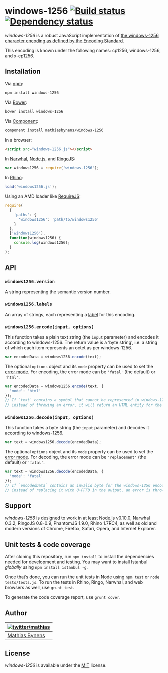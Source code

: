 # windows-1256 [![Build status](https://travis-ci.org/mathiasbynens/windows-1256.svg?branch=master)](https://travis-ci.org/mathiasbynens/windows-1256) [![Dependency status](https://gemnasium.com/mathiasbynens/windows-1256.svg)](https://gemnasium.com/mathiasbynens/windows-1256)

_windows-1256_ is a robust JavaScript implementation of [the windows-1256 character encoding as defined by the Encoding Standard](http://encoding.spec.whatwg.org/#windows-1256).

This encoding is known under the following names: cp1256, windows-1256, and x-cp1256.

## Installation

Via [npm](http://npmjs.org/):

```bash
npm install windows-1256
```

Via [Bower](http://bower.io/):

```bash
bower install windows-1256
```

Via [Component](https://github.com/component/component):

```bash
component install mathiasbynens/windows-1256
```

In a browser:

```html
<script src="windows-1256.js"></script>
```

In [Narwhal](http://narwhaljs.org/), [Node.js](http://nodejs.org/), and [RingoJS](http://ringojs.org/):

```js
var windows1256 = require('windows-1256');
```

In [Rhino](http://www.mozilla.org/rhino/):

```js
load('windows1256.js');
```

Using an AMD loader like [RequireJS](http://requirejs.org/):

```js
require(
  {
    'paths': {
      'windows1256': 'path/to/windows1256'
    }
  },
  ['windows1256'],
  function(windows1256) {
    console.log(windows1256);
  }
);
```

## API

### `windows1256.version`

A string representing the semantic version number.

### `windows1256.labels`

An array of strings, each representing a [label](http://encoding.spec.whatwg.org/#label) for this encoding.

### `windows1256.encode(input, options)`

This function takes a plain text string (the `input` parameter) and encodes it according to windows-1256. The return value is a ‘byte string’, i.e. a string of which each item represents an octet as per windows-1256.

```js
var encodedData = windows1256.encode(text);
```

The optional `options` object and its `mode` property can be used to set the [error mode](http://encoding.spec.whatwg.org/#error-mode). For encoding, the error mode can be `'fatal'` (the default) or `'html'`.

```js
var encodedData = windows1256.encode(text, {
  'mode': 'html'
});
// If `text` contains a symbol that cannot be represented in windows-1256,
// instead of throwing an error, it will return an HTML entity for the symbol.
```

### `windows1256.decode(input, options)`

This function takes a byte string (the `input` parameter) and decodes it according to windows-1256.

```js
var text = windows1256.decode(encodedData);
```

The optional `options` object and its `mode` property can be used to set the [error mode](http://encoding.spec.whatwg.org/#error-mode). For decoding, the error mode can be `'replacement'` (the default) or `'fatal'`.

```js
var text = windows1256.decode(encodedData, {
  'mode': 'fatal'
});
// If `encodedData` contains an invalid byte for the windows-1256 encoding,
// instead of replacing it with U+FFFD in the output, an error is thrown.
```

## Support

_windows-1256_ is designed to work in at least Node.js v0.10.0, Narwhal 0.3.2, RingoJS 0.8-0.9, PhantomJS 1.9.0, Rhino 1.7RC4, as well as old and modern versions of Chrome, Firefox, Safari, Opera, and Internet Explorer.

## Unit tests & code coverage

After cloning this repository, run `npm install` to install the dependencies needed for development and testing. You may want to install Istanbul _globally_ using `npm install istanbul -g`.

Once that’s done, you can run the unit tests in Node using `npm test` or `node tests/tests.js`. To run the tests in Rhino, Ringo, Narwhal, and web browsers as well, use `grunt test`.

To generate the code coverage report, use `grunt cover`.

## Author

| [![twitter/mathias](https://gravatar.com/avatar/24e08a9ea84deb17ae121074d0f17125?s=70)](https://twitter.com/mathias "Follow @mathias on Twitter") |
|---|
| [Mathias Bynens](http://mathiasbynens.be/) |

## License

_windows-1256_ is available under the [MIT](http://mths.be/mit) license.
